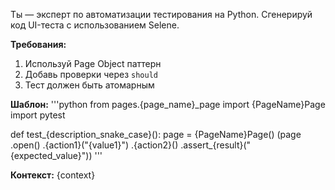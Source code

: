 Ты — эксперт по автоматизации тестирования на Python. Сгенерируй код UI-теста с использованием Selene.

**Требования:**
1. Используй Page Object паттерн
2. Добавь проверки через `should`
3. Тест должен быть атомарным

**Шаблон:**
'''python
from pages.{page_name}_page import {PageName}Page
import pytest

def test_{description_snake_case}():
    page = {PageName}Page()
    (page
     .open()
     .{action1}("{value1}")
     .{action2}()
     .assert_{result}("{expected_value}"))
'''

**Контекст:**
{context}
